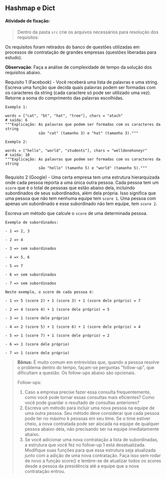 ## Hashmap e Dict

####  Atividade de fixação:
> Dentro da pasta `src` crie os arquivos necessários para resolução dos requisitos:

Os requisitos foram retirados do banco de questões utilizadas em processos de contratação de grandes empresas (questões liberadas para estudo).

**Observação**: Faça a análise de complexidade de tempo da solução dos requisitos abaixo.

Requisito 1 (Facebook) - Você receberá uma lista de palavras e uma string. Escreva uma função que decida quais palavras podem ser formadas com os caracteres da string (cada caractere só pode ser utilizado uma vez). Retorne a soma do comprimento das palavras escolhidas.

```
Exemplo 1:

words = ["cat", "bt", "hat", "tree"], chars = "atach"
# saída: 6
"""Explicação: As palavras que podem ser formadas com os caracteres da string
               são "cat" (tamanho 3) e "hat" (tamanho 3)."""
```

```
Exemplo 2:

words = ["hello", "world", "students"], chars = "welldonehoneyr"
# saída: 10
"""Explicação: As palavras que podem ser formadas com os caracteres da string
               são "hello" (tamanho 5) e "world" (tamanho 5)."""
```

Requisito 2 (Google) - Uma certa empresa tem uma estrutura hierarquizada onde cada pessoa reporta a uma única outra pessoa. Cada pessoa tem um `score` que é o total de pessoas que estão abaixo dela, incluindo subordinados de seus subordinados, além dela própria. Isso significa que uma pessoa que não tem nenhuma equipe tem `score 1`. Uma pessoa com apenas um subordinado e esse subordinado não tem equipe, tem `score 2`.

Escreva um método que calcule o `score` de uma determinada pessoa.


```
Exemplo de subordinados:

- 1 => 2, 3

- 2 => 4

- 3 => sem subordinados

- 4 => 5, 6

- 5 => 7

- 6 => sem subordinados

- 7 => sem subordinados

Neste exemplo, o score de cada pessoa é:

- 1 => 5 (score 2) + 1 (score 3) + 1 (score dele próprio) = 7

- 2 => 4 (score 4) + 1 (score dele próprio) = 5

- 3 => 1 (score dele próprio)

- 4 => 2 (score 5) + 1 (score 6) + 1 (score dele próprio) = 4

- 5 => 1 (score 7) + 1 (score dele próprio) = 2

- 6 => 1 (score dele próprio)

- 7 => 1 (score dele próprio)
```

> **Bônus:** É muito comum em entrevistas que, quando a pessoa resolve o problema dentro do tempo, façam-se perguntas "follow-up", que dificultam a questão. Os follow-ups abaixo são opcionais.
>
> Follow-ups:
> 1. Caso a empresa precise fazer essa consulta frequentemente, como você pode tornar essas consultas mais eficientes? Como você pode guardar o resultado de consultas anteriores?
> 2. Escreva um método para incluir uma nova pessoa na equipe de uma outra pessoa. Seu método deve considerar que cada pessoa pode ter no máximo k pessoas em seu time. Se o time estiver cheio, a nova contratada pode ser alocada na equipe de qualquer pessoa abaixo dela, não precisando ser na equipe imediatamente abaixo.
> 3. Se você adicionar uma nova contratação à lista de subordinadas, a estrutura que você fez no follow-up 1 está desatualizada. Modifique suas funções para que essa estrutura seja atualizada junto com a adição de uma nova contratação. Faça isso sem rodar de novo a função score() e lembre-se de atualizar todos os scores desde a pessoa da presidência até a equipe que a nova contratação entrou.



